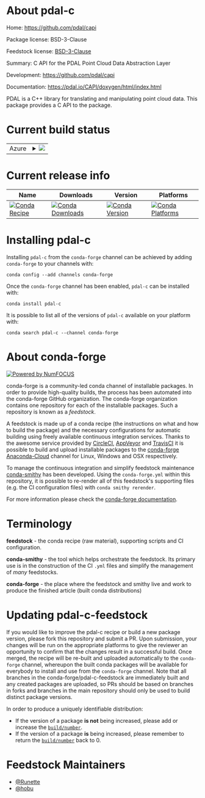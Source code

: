 About pdal-c
============

Home: https://github.com/pdal/capi

Package license: BSD-3-Clause

Feedstock license: [BSD-3-Clause](https://github.com/conda-forge/pdal-c-feedstock/blob/master/LICENSE.txt)

Summary: C API for the PDAL Point Cloud Data Abstraction Layer

Development: https://github.com/pdal/capi

Documentation: https://pdal.io/CAPI/doxygen/html/index.html

PDAL is a C++ library for translating and manipulating point cloud data. This package provides a C API to the package.


Current build status
====================


<table>
    
  <tr>
    <td>Azure</td>
    <td>
      <details>
        <summary>
          <a href="https://dev.azure.com/conda-forge/feedstock-builds/_build/latest?definitionId=10996&branchName=master">
            <img src="https://dev.azure.com/conda-forge/feedstock-builds/_apis/build/status/pdal-c-feedstock?branchName=master">
          </a>
        </summary>
        <table>
          <thead><tr><th>Variant</th><th>Status</th></tr></thead>
          <tbody><tr>
              <td>linux_64</td>
              <td>
                <a href="https://dev.azure.com/conda-forge/feedstock-builds/_build/latest?definitionId=10996&branchName=master">
                  <img src="https://dev.azure.com/conda-forge/feedstock-builds/_apis/build/status/pdal-c-feedstock?branchName=master&jobName=linux&configuration=linux_64_" alt="variant">
                </a>
              </td>
            </tr><tr>
              <td>osx_64</td>
              <td>
                <a href="https://dev.azure.com/conda-forge/feedstock-builds/_build/latest?definitionId=10996&branchName=master">
                  <img src="https://dev.azure.com/conda-forge/feedstock-builds/_apis/build/status/pdal-c-feedstock?branchName=master&jobName=osx&configuration=osx_64_" alt="variant">
                </a>
              </td>
            </tr><tr>
              <td>win_64</td>
              <td>
                <a href="https://dev.azure.com/conda-forge/feedstock-builds/_build/latest?definitionId=10996&branchName=master">
                  <img src="https://dev.azure.com/conda-forge/feedstock-builds/_apis/build/status/pdal-c-feedstock?branchName=master&jobName=win&configuration=win_64_" alt="variant">
                </a>
              </td>
            </tr>
          </tbody>
        </table>
      </details>
    </td>
  </tr>
</table>

Current release info
====================

| Name | Downloads | Version | Platforms |
| --- | --- | --- | --- |
| [![Conda Recipe](https://img.shields.io/badge/recipe-pdal--c-green.svg)](https://anaconda.org/conda-forge/pdal-c) | [![Conda Downloads](https://img.shields.io/conda/dn/conda-forge/pdal-c.svg)](https://anaconda.org/conda-forge/pdal-c) | [![Conda Version](https://img.shields.io/conda/vn/conda-forge/pdal-c.svg)](https://anaconda.org/conda-forge/pdal-c) | [![Conda Platforms](https://img.shields.io/conda/pn/conda-forge/pdal-c.svg)](https://anaconda.org/conda-forge/pdal-c) |

Installing pdal-c
=================

Installing `pdal-c` from the `conda-forge` channel can be achieved by adding `conda-forge` to your channels with:

```
conda config --add channels conda-forge
```

Once the `conda-forge` channel has been enabled, `pdal-c` can be installed with:

```
conda install pdal-c
```

It is possible to list all of the versions of `pdal-c` available on your platform with:

```
conda search pdal-c --channel conda-forge
```


About conda-forge
=================

[![Powered by NumFOCUS](https://img.shields.io/badge/powered%20by-NumFOCUS-orange.svg?style=flat&colorA=E1523D&colorB=007D8A)](http://numfocus.org)

conda-forge is a community-led conda channel of installable packages.
In order to provide high-quality builds, the process has been automated into the
conda-forge GitHub organization. The conda-forge organization contains one repository
for each of the installable packages. Such a repository is known as a *feedstock*.

A feedstock is made up of a conda recipe (the instructions on what and how to build
the package) and the necessary configurations for automatic building using freely
available continuous integration services. Thanks to the awesome service provided by
[CircleCI](https://circleci.com/), [AppVeyor](https://www.appveyor.com/)
and [TravisCI](https://travis-ci.com/) it is possible to build and upload installable
packages to the [conda-forge](https://anaconda.org/conda-forge)
[Anaconda-Cloud](https://anaconda.org/) channel for Linux, Windows and OSX respectively.

To manage the continuous integration and simplify feedstock maintenance
[conda-smithy](https://github.com/conda-forge/conda-smithy) has been developed.
Using the ``conda-forge.yml`` within this repository, it is possible to re-render all of
this feedstock's supporting files (e.g. the CI configuration files) with ``conda smithy rerender``.

For more information please check the [conda-forge documentation](https://conda-forge.org/docs/).

Terminology
===========

**feedstock** - the conda recipe (raw material), supporting scripts and CI configuration.

**conda-smithy** - the tool which helps orchestrate the feedstock.
                   Its primary use is in the construction of the CI ``.yml`` files
                   and simplify the management of *many* feedstocks.

**conda-forge** - the place where the feedstock and smithy live and work to
                  produce the finished article (built conda distributions)


Updating pdal-c-feedstock
=========================

If you would like to improve the pdal-c recipe or build a new
package version, please fork this repository and submit a PR. Upon submission,
your changes will be run on the appropriate platforms to give the reviewer an
opportunity to confirm that the changes result in a successful build. Once
merged, the recipe will be re-built and uploaded automatically to the
`conda-forge` channel, whereupon the built conda packages will be available for
everybody to install and use from the `conda-forge` channel.
Note that all branches in the conda-forge/pdal-c-feedstock are
immediately built and any created packages are uploaded, so PRs should be based
on branches in forks and branches in the main repository should only be used to
build distinct package versions.

In order to produce a uniquely identifiable distribution:
 * If the version of a package **is not** being increased, please add or increase
   the [``build/number``](https://conda.io/docs/user-guide/tasks/build-packages/define-metadata.html#build-number-and-string).
 * If the version of a package **is** being increased, please remember to return
   the [``build/number``](https://conda.io/docs/user-guide/tasks/build-packages/define-metadata.html#build-number-and-string)
   back to 0.

Feedstock Maintainers
=====================

* [@Runette](https://github.com/Runette/)
* [@hobu](https://github.com/hobu/)


